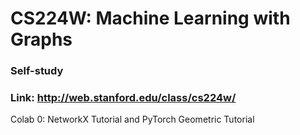 # CS224W: Machine Learning with Graphs
### Self-study
### Link: http://web.stanford.edu/class/cs224w/

Colab 0: NetworkX Tutorial and PyTorch Geometric Tutorial
